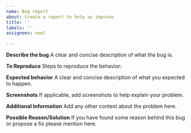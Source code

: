 ```yaml
---
name: Bug report
about: Create a report to help us improve
title: ''
labels: ''
assignees: neel

---
```


**Describe the bug**
A clear and concise description of what the bug is.

**To Reproduce**
Steps to reproduce the behavior:

**Expected behavior**
A clear and concise description of what you expected to happen.

**Screenshots**
If applicable, add screenshots to help explain your problem.

**Additional Information**
Add any other context about the problem here.

**Possible Reason/Solution**
If you have found some reason behind this bug or propose a fix please mention here.
